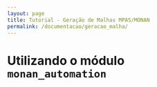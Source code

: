 ```yaml
---
layout: page
title: Tutorial - Geração de Malhas MPAS/MONAN
permalink: /documentacao/geracao_malha/
---
```


# Utilizando o módulo `monan_automation`

